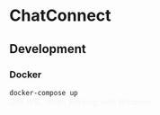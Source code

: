 # ChatConnect

## Development

### Docker

`docker-compose up`  
_<span style="color:#F5F5F5"> Use WSL when working with Windows </span>_
